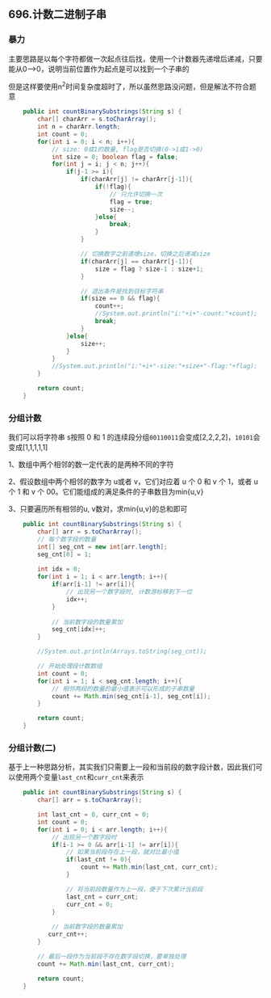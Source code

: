 ## 696.计数二进制子串

### 暴力

主要思路是以每个字符都做一次起点往后找，使用一个计数器先递增后递减，只要能从0-->0，说明当前位置作为起点是可以找到一个子串的

但是这样要使用n<sup>2</sup>时间复杂度超时了，所以虽然思路没问题，但是解法不符合题意

```java
    public int countBinarySubstrings(String s) {
        char[] charArr = s.toCharArray();
        int n = charArr.length;
        int count = 0;
        for(int i = 0; i < n; i++){
            // size: 0或1的数量, flag是否切换(0->1或1->0)
            int size = 0; boolean flag = false;
            for(int j = i; j < n; j++){
                if(j-1 >= i){
                    if(charArr[j] != charArr[j-1]){
                        if(!flag){
                            // 只允许切换一次
                            flag = true;
                            size--;
                        }else{
                            break;
                        }
                    }

                    // 切换数字之前递增size，切换之后递减size
                    if(charArr[j] == charArr[j-1]){
                        size = flag ? size-1 : size+1;
                    }

                    // 退出条件是找到目标字符串
                    if(size == 0 && flag){
                        count++;
                        //System.out.println("i:"+i+"-count:"+count);
                        break;
                    }
                }else{
                    size++;
                }
            }
            //System.out.println("i:"+i+"-size:"+size+"-flag:"+flag);
        }

        return count;
    }
```



### 分组计数

我们可以将字符串 s按照 0 和 1 的连续段分组`00110011`会变成[2,2,2,2]，`10101`会变成[1,1,1,1,1]  

1、数组中两个相邻的数一定代表的是两种不同的字符

2、假设数组中两个相邻的数字为 u或者 v，它们对应着 u 个 0 和 v 个 1，或者 u 个 1 和 v 个 00。它们能组成的满足条件的子串数目为min{u,v}

3、只要遍历所有相邻的u, v数对，求min{u,v}的总和即可

```java
    public int countBinarySubstrings(String s) {
        char[] arr = s.toCharArray();
        // 每个数字段的数量
        int[] seg_cnt = new int[arr.length];
        seg_cnt[0] = 1;
        
        int idx = 0;
        for(int i = 1; i < arr.length; i++){
            if(arr[i-1] != arr[i]){
                // 出现另一个数字段时, 计数游标移到下一位
                idx++;
            }
            
            // 当前数字段的数量累加
            seg_cnt[idx]++;
        }

        //System.out.println(Arrays.toString(seg_cnt));

        // 开始处理段计数数组
        int count = 0;
        for(int i = 1; i < seg_cnt.length; i++){
            // 相邻两段的数量的最小值表示可以形成的子串数量
            count += Math.min(seg_cnt[i-1], seg_cnt[i]);
        }

        return count;
    }
```



### 分组计数(二)

基于上一种思路分析，其实我们只需要上一段和当前段的数字段计数，因此我们可以使用两个变量`last_cnt`和`curr_cnt`来表示

```java
    public int countBinarySubstrings(String s) {
        char[] arr = s.toCharArray();

        int last_cnt = 0, curr_cnt = 0;
        int count = 0;
        for(int i = 0; i < arr.length; i++){
            // 出现另一个数字段时
            if(i-1 >= 0 && arr[i-1] != arr[i]){
                // 如果当前段存在上一段，就对比最小值
                if(last_cnt != 0){
                    count += Math.min(last_cnt, curr_cnt);
                }

                // 将当前段数量作为上一段，便于下次累计当前段
                last_cnt = curr_cnt;
                curr_cnt = 0;
            }
            
            // 当前数字段的数量累加
           curr_cnt++; 
        }

        // 最后一段作为当前段不存在数字段切换，要单独处理
        count += Math.min(last_cnt, curr_cnt);

        return count;
    }
```





